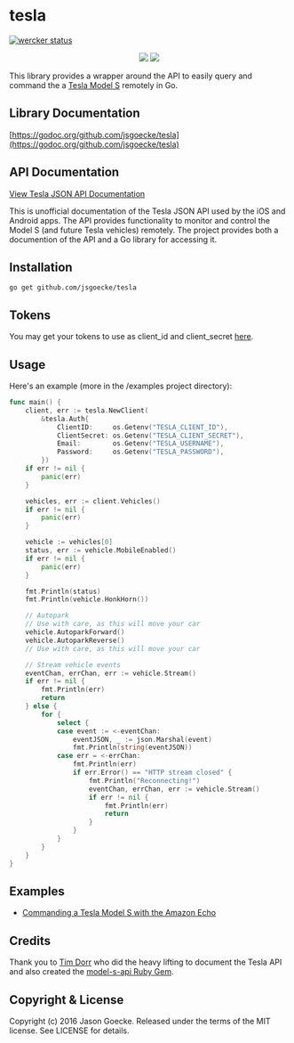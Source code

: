 # tesla
[![wercker status](https://app.wercker.com/status/c8e21c53ed5763b0b58f763670753732/m "wercker status")](https://app.wercker.com/project/bykey/c8e21c53ed5763b0b58f763670753732)

<p align="center">
  <img src="https://raw.githubusercontent.com/jsgoecke/tesla/master/images/gotesla.png">
  <img src="https://raw.githubusercontent.com/jsgoecke/tesla/master/images/tesla.png">
</p>

This library provides a wrapper around the API to easily query and command the a [Tesla Model S](https://www.teslamotors.com/models) remotely in Go.

## Library Documentation

[https://godoc.org/github.com/jsgoecke/tesla](https://godoc.org/github.com/jsgoecke/tesla)

## API Documentation

[View Tesla JSON API Documentation](http://docs.timdorr.apiary.io/)

This is unofficial documentation of the Tesla JSON API used by the iOS and Android apps. The API provides functionality to monitor and control the Model S (and future Tesla vehicles) remotely. The project provides both a documention of the API and a Go library for accessing it.

## Installation

```
go get github.com/jsgoecke/tesla
```

## Tokens

You may get your tokens to use as client_id and client_secret [here](http://pastebin.com/fX6ejAHd).

## Usage

Here's an example (more in the /examples project directory):

```go
func main() {
	client, err := tesla.NewClient(
		&tesla.Auth{
			ClientID:     os.Getenv("TESLA_CLIENT_ID"),
			ClientSecret: os.Getenv("TESLA_CLIENT_SECRET"),
			Email:        os.Getenv("TESLA_USERNAME"),
			Password:     os.Getenv("TESLA_PASSWORD"),
		})
	if err != nil {
		panic(err)
	}

	vehicles, err := client.Vehicles()
	if err != nil {
		panic(err)
	}

	vehicle := vehicles[0]
	status, err := vehicle.MobileEnabled()
	if err != nil {
		panic(err)
	}

	fmt.Println(status)
	fmt.Println(vehicle.HonkHorn())

	// Autopark
	// Use with care, as this will move your car
	vehicle.AutoparkForward()
	vehicle.AutoparkReverse()
	// Use with care, as this will move your car

	// Stream vehicle events
	eventChan, errChan, err := vehicle.Stream()
	if err != nil {
		fmt.Println(err)
		return
	} else {
		for {
			select {
			case event := <-eventChan:
				eventJSON, _ := json.Marshal(event)
				fmt.Println(string(eventJSON))
			case err = <-errChan:
				fmt.Println(err)
				if err.Error() == "HTTP stream closed" {
					fmt.Println("Reconnecting!")
					eventChan, errChan, err := vehicle.Stream()
					if err != nil {
						fmt.Println(err)
						return
					}
				}
			}
		}
	}
}
```

## Examples

* [Commanding a Tesla Model S with the Amazon Echo](https://medium.com/@jsgoecke/commanding-a-tesla-model-s-with-the-amazon-echo-a06f975364b8#.xoctd3yni)

## Credits

Thank you to [Tim Dorr](https://github.com/timdorr) who did the heavy lifting to document the Tesla API and also created the [model-s-api Ruby Gem](https://github.com/timdorr/model-s-api).

## Copyright & License

Copyright (c) 2016 Jason Goecke. Released under the terms of the MIT license. See LICENSE for details.
